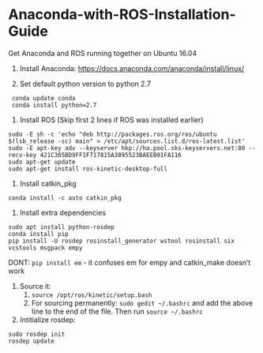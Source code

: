 # Anaconda-with-ROS-Installation-Guide
Get Anaconda and ROS running together on Ubuntu 16.04

1. Install Anaconda: https://docs.anaconda.com/anaconda/install/linux/

1. Set default python version to python 2.7
```shell
 conda update conda
 conda install python=2.7
```
1. Install ROS
   (Skip first 2 lines if ROS was installed earlier)
```shell
sudo -E sh -c 'echo "deb http://packages.ros.org/ros/ubuntu $(lsb_release -sc) main" > /etc/apt/sources.list.d/ros-latest.list'
sudo -E apt-key adv --keyserver hkp://ha.pool.sks-keyservers.net:80 --recv-key 421C365BD9FF1F717815A3895523BAEEB01FA116
sudo apt-get update
sudo apt-get install ros-kinetic-desktop-full
```
1. Install catkin_pkg
```shell
conda install -c auto catkin_pkg 
```
1. Install extra dependencies
```shell
sudo apt install python-rosdep
conda install pip
pip install -U rosdep rosinstall_generator wstool rosinstall six vcstools msgpack empy
```
DONT: `pip install em` - it confuses em for empy and catkin_make doesn’t work
1. Source it:
   1. `source /opt/ros/kinetic/setup.bash`
   1. For sourcing permanently: `sudo gedit ~/.bashrc` and add the above line to the end of the file. Then run `source ~/.bashrc`
1. Intitialize rosdep:
```shell
sudo rosdep init
rosdep update
```
